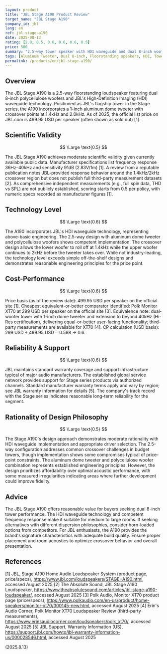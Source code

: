 ```yaml
---
layout: product
title: "JBL Stage A190 Product Review"
target_name: "JBL Stage A190"
company_id: jbl
lang: en
ref: jbl-stage-a190
date: 2025-08-13
rating: [2.8, 0.5, 0.6, 0.6, 0.6, 0.5]
price: 500
summary: "2.5-way tower speaker with HDI waveguide and dual 8-inch woofers; moderate performance with above-basic engineering"
tags: [Aluminum Tweeter, Dual 8-inch, Floorstanding speakers, HDI, Tower Speakers]
permalink: /products/en/jbl-stage-a190/
---
```

## Overview

The JBL Stage A190 is a 2.5-way floorstanding loudspeaker featuring dual 8-inch polycellulose woofers and JBL's High-Definition Imaging (HDI) waveguide technology. Positioned as JBL's flagship tower in the Stage series, the A190 incorporates a 1-inch aluminum dome tweeter with crossover points at 1.4kHz and 2.0kHz. As of 2025, the official list price on JBL.com is 499.95 USD per speaker (often shown as sold out) [1].

## Scientific Validity

$$ \Large \text{0.5} $$

The JBL Stage A190 achieves moderate scientific validity given currently available public data. Manufacturer specifications list frequency response 36Hz–40kHz and sensitivity 91dB (2.83V/1m) [1]. A review from a reputable publication notes JBL-provided response behavior around the 1.4kHz/2kHz crossover region but does not publish full third-party measurement datasets [2]. As comprehensive independent measurements (e.g., full spin data, THD vs SPL) are not publicly established, scoring starts from 0.5 per policy, with numeric specs recorded as manufacturer figures [1].

## Technology Level

$$ \Large \text{0.6} $$

The A190 incorporates JBL's HDI waveguide technology, representing above-basic engineering. The 2.5-way design with aluminum dome tweeter and polycellulose woofers shows competent implementation. The crossover design allows the lower woofer to roll off at 1.4kHz while the upper woofer continues to 2kHz before the tweeter takes over. While not industry-leading, the technology level exceeds simple off-the-shelf designs and demonstrates reasonable engineering principles for the price point.

## Cost-Performance

$$ \Large \text{0.6} $$

Price basis (as of the review date): 499.95 USD per speaker on the official site [1]. Cheapest equivalent-or-better comparator identified: Polk Monitor XT70 at 299 USD per speaker on the official site [3]. Equivalence note: dual-woofer tower with 1-inch dome tweeter and extension to beyond 40kHz (Hi-Res certification), delivering equal-or-better user-facing functionality; third-party measurements are available for XT70 [4]. CP calculation (USD basis): 299 USD ÷ 499.95 USD = 0.598 → 0.6.

## Reliability & Support

$$ \Large \text{0.6} $$

JBL maintains standard warranty coverage and support infrastructure typical of major audio manufacturers. The established global service network provides support for Stage series products via authorized channels. Standard manufacturer warranty terms apply and vary by region; see JBL warranty information for details [5]. The company's track record with the Stage series indicates reasonable long-term reliability for the segment.

## Rationality of Design Philosophy

$$ \Large \text{0.5} $$

The Stage A190's design approach demonstrates moderate rationality with HDI waveguide implementation and appropriate driver selection. The 2.5-way configuration addresses common crossover challenges in budget towers, though implementation shows some compromises typical of price-point constraints. The aluminum dome tweeter and polycellulose woofer combination represents established engineering principles. However, the design prioritizes affordability over optimal acoustic performance, with some measured irregularities indicating areas where further development could improve fidelity.

## Advice

The JBL Stage A190 offers reasonable value for buyers seeking dual 8-inch tower performance. The HDI waveguide technology and competent frequency response make it suitable for medium to large rooms. If seeking alternatives with different dispersion philosophies, consider horn-loaded options from competitors. For JBL enthusiasts, the A190 provides the brand's signature characteristics with adequate build quality. Ensure proper placement and room acoustics to optimize crossover behavior and overall presentation.

## References

[1] JBL, Stage A190 Home Audio Loudspeaker System (product page, price/specs), https://www.jbl.com/loudspeakers/STAGE+A190.html, accessed August 2025
[2] The Absolute Sound, JBL Stage A190 Loudspeaker, https://www.theabsolutesound.com/articles/jbl-stage-a190-loudspeaker/, accessed August 2025
[3] Polk Audio, Monitor XT70 product page (price/specs), https://www.polkaudio.com/en-us/product/home-speakers/monitor-xt70/300145-new.html, accessed August 2025
[4] Erin's Audio Corner, Polk Monitor XT70 Loudspeaker Review (third-party measurements), https://www.erinsaudiocorner.com/loudspeakers/polk_xt70/, accessed August 2025
[5] JBL Support, Warranty Information (US), https://support.jbl.com/howto/jbl-warranty-information-us/000028546.html, accessed August 2025

(2025.8.13)